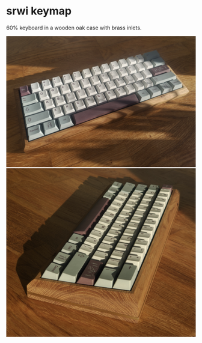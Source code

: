 # srwi keymap

60% keyboard in a wooden oak case with brass inlets.

<p align="center">
    <img src="photos/srwi (2).jpg" width="550">
    <img src="photos/srwi (1).jpg" width="550">
</p>
